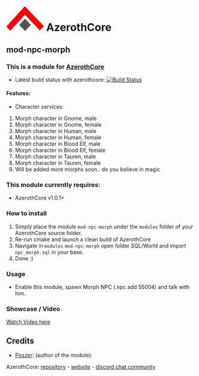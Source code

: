 # ![logo](https://raw.githubusercontent.com/azerothcore/azerothcore.github.io/master/images/logo-github.png) AzerothCore
## mod-npc-morph
### This is a module for [AzerothCore](http://www.azerothcore.org)
- Latest build status with azerothcore: [![Build Status](https://github.com/azerothcore/mod-npc-morph/workflows/core-build/badge.svg?branch=master&event=push)](https://github.com/azerothcore/mod-npc-morph)

#### Features:
- Character services:
1. Morph character in Gnome, male
2. Morph character in Gnome, female
3. Morph character in Human, male
4. Morph character in Human, female
5. Morph character in Blood Elf, male
6. Morph character in Blood Elf, female
7. Morph character in Tauren, male
8. Morph character in Tauren, female
9. Will be added more morphs soon..
do you believe in magic

### This module currently requires:
- AzerothCore v1.0.1+

### How to install
1. Simply place the module `mod-npc-morph` under the `modules` folder of your AzerothCore source folder.
2. Re-run cmake and launch a clean build of AzerothCore
3. Navigate in `modules` `mod-npc-morph` open folder SQL/World and import `npc_morph.sql` in your base.
4. Done :)

### Usage
- Enable this module, spawn Morph NPC (.npc add 55004) and talk with him.

### Showcase / Video 
[Watch Video here](https://youtu.be/7UPJatFJN-8)


## Credits
* [Poszer](https://github.com/Poszer): (author of the module): 

AzerothCore: [repository](https://github.com/azerothcore) - [website](http://azerothcore.org/) - [discord chat community](https://discord.gg/PaqQRkd)
